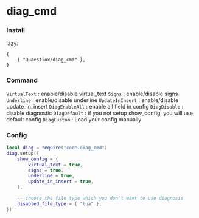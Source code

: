 # diag_cmd

### Install
lazy:
```
{ 
    { "Quaestiox/diag_cmd" },
}
```

### Command
`VirtualText` : enable/disable virtual_text
`Signs` : enable/disable signs
`Underline` : enable/disable underline
`UpdateInInsert` : enable/disable update_in_insert
`DiagEnableAll` : enable all field in config
`DiagDisable` : disable diagnostic 
`DiagDefault` : if you not setup show_config, you will use default config
`DiagCustom` : Load your config manually


### Config
```lua
local diag = require("core.diag_cmd")
diag.setup({
	show_config = {
		virtual_text = true,
		signs = true,
		underline = true,
		update_in_insert = true,
	},

    -- choose the file type which you don't want to use diagnosis
	disabled_file_type = { "lua" },
})
```
